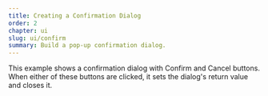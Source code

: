 ```yaml
---
title: Creating a Confirmation Dialog
order: 2
chapter: ui
slug: ui/confirm
summary: Build a pop-up confirmation dialog.
---
```


This example shows a confirmation dialog with Confirm and Cancel buttons. When either of these 
buttons are clicked, it sets the dialog's return value and closes it.

